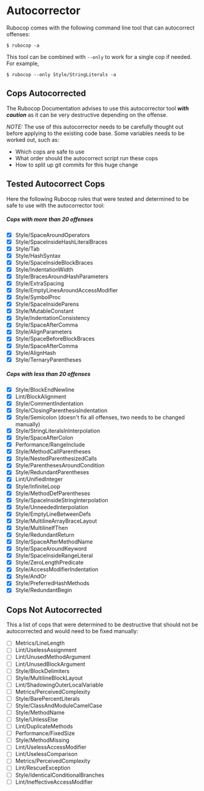 # Autocorrector

Rubocop comes with the following command line tool that can autocorrect offenses:
```
$ rubocop -a
```
This tool can be combined with `--only` to work for a single cop if needed. For example,
```
$ rubocop --only Style/StringLiterals -a
```

## Cops Autocorrected
The Rubocop Documentation advises to use this autocorrector tool ***with caution*** as it can be very destructive depending on the offense.

*NOTE:* The use of this autocorrector needs to be carefully thought out before applying to the existing code base. Some variables needs to be worked out, such as:

- Which cops are safe to use
- What order should the autocorrect script run these cops
- How to split up git commits for this huge change

## Tested Autocorrect Cops

Here the following Rubocop rules that were tested and determined to be safe to use with the autocorrector tool:

##### Cops with more than 20 offenses
- [x] Style/SpaceAroundOperators
- [x] Style/SpaceInsideHashLiteralBraces
- [x] Style/Tab
- [x] Style/HashSyntax
- [x] Style/SpaceInsideBlockBraces
- [x] Style/IndentationWidth
- [x] Style/BracesAroundHashParameters
- [x] Style/ExtraSpacing
- [x] Style/EmptyLinesAroundAccessModifier
- [x] Style/SymbolProc
- [x] Style/SpaceInsideParens
- [x] Style/MutableConstant
- [x] Style/IndentationConsistency
- [x] Style/SpaceAfterComma
- [x] Style/AlignParameters
- [x] Style/SpaceBeforeBlockBraces
- [x] Style/SpaceAfterComma
- [x] Style/AlignHash
- [x] Style/TernaryParentheses

##### Cops with less than 20 offenses
- [x] Style/BlockEndNewline
- [x] Lint/BlockAlignment
- [x] Style/CommentIndentation
- [x] Style/ClosingParenthesisIndentation
- [x] Style/Semicolon (doesn't fix all offenses, two needs to be changed manually)
- [x] Style/StringLiteralsInInterpolation
- [x] Style/SpaceAfterColon
- [x] Performance/RangeInclude
- [x] Style/MethodCallParentheses
- [x] Style/NestedParenthesizedCalls
- [x] Style/ParenthesesAroundCondition
- [x] Style/RedundantParentheses
- [x] Lint/UnifiedInteger
- [x] Style/InfiniteLoop
- [x] Style/MethodDefParentheses
- [x] Style/SpaceInsideStringInterpolation
- [x] Style/UnneededInterpolation
- [x] Style/EmptyLineBetweenDefs
- [x] Style/MultilineArrayBraceLayout
- [x] Style/MultilineIfThen
- [x] Style/RedundantReturn
- [x] Style/SpaceAfterMethodName
- [x] Style/SpaceAroundKeyword
- [x] Style/SpaceInsideRangeLiteral
- [x] Style/ZeroLengthPredicate
- [x] Style/AccessModifierIndentation
- [x] Style/AndOr
- [x] Style/PreferredHashMethods
- [x] Style/RedundantBegin

## Cops Not Autocorrected
This a list of cops that were determined to be destructive that should not be autocorrected and would need to be fixed manually:

- [ ] Metrics/LineLength
- [ ] Lint/UselessAssignment
- [ ] Lint/UnusedMethodArgument
- [ ] Lint/UnusedBlockArgument
- [ ] Style/BlockDelimiters
- [ ] Style/MultilineBlockLayout
- [ ] Lint/ShadowingOuterLocalVariable
- [ ] Metrics/PerceivedComplexity
- [ ] Style/BarePercentLiterals
- [ ] Style/ClassAndModuleCamelCase
- [ ] Style/MethodName
- [ ] Style/UnlessElse
- [ ] Lint/DuplicateMethods
- [ ] Performance/FixedSize
- [ ] Style/MethodMissing
- [ ] Lint/UselessAccessModifier
- [ ] Lint/UselessComparison
- [ ] Metrics/PerceivedComplexity
- [ ] Lint/RescueException
- [ ] Style/IdenticalConditionalBranches
- [ ] Lint/IneffectiveAccessModifier
